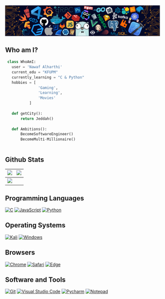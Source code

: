 ![Github Banner](https://github.com/Jaydeep-Yadav/Jaydeep-Yadav/blob/main/banner.png)

## Who am I?

 ```python
  class WhoAmI:
    user = 'Nawaf Alharthi'
	current_edu = "KFUPM"
    currently_learning = "C & Python"
	hobbies = [
				'Gaming',
			 	'Learning',
				'Movies'
			]
	
	def getCity():
		return Jeddah()
	
	def Ambitions():
		BecomeSoftwareEngineer()
		BecomeMulti-Millionaire()
	
 ```

 
## Github Stats

<img src="https://github-readme-stats.vercel.app/api?username=jaydeep-yadav&&show_icons=true&count_private=true&theme=github_dark">|<img src="https://github-readme-streak-stats.herokuapp.com/?user=jaydeep-yadav&theme=blueberry_duo"/>
|---|---|
<img src="https://github-readme-stats.vercel.app/api/top-langs/?username=jaydeep-yadav&layout=compact&theme=github_dark"/>|

## Programming Languages

<p>
    <a href="#"><img alt="C" src="https://img.shields.io/badge/C%20-%232370ED.svg?logo=c&logoColor=white"></a>
    <a href="#"><img alt="JavaScript" src="https://img.shields.io/badge/JavaScript%20-%23F7DF1E.svg?logo=javascript&logoColor=black"></a>
    <a href="#"><img alt="Python" src="https://img.shields.io/badge/Markdown-%23000000.svg?logo=markdown&logoColor=white"></a>
</p>



## Operating Systems
<p>
	<a href="#"><img alt="Kali" src="https://img.shields.io/badge/Kali_Linux-557C94?logo=kali-linux&logoColor=white"></a>
	<a href="#"><img alt="Windows" src="https://img.shields.io/badge/Windows-0078D6?logo=windows&logoColor=white"></a>
	
</p>

## Browsers
<p>
	<a href="#"><img alt="Chrome" src="https://img.shields.io/badge/Google_chrome-4285F4?logo=Google-Chrome&logoColor=white"></a>
	<a href="#"><img alt="Safari" src="https://img.shields.io/badge/Safari-FF1B2D?logo=Safari&logoColor=white"></a>
	<a href="#"><img alt="Edge" src="https://img.shields.io/badge/Microsoft_Edge-0078D7?logo=Microsoft-edge&logoColor=white"></a>
</p>


## Software and Tools
<p>
  <a href="#"><img alt="Git" src="https://img.shields.io/badge/Git%20-%23F05033.svg?logo=git&logoColor=white"></a>
  <a href="#"><img alt="Visual Studio Code" src="https://img.shields.io/badge/Visual%20Studio%20Code-0078d7.svg?logo=visual-studio-code&logoColor=white"></a>
  <a href="#"><img alt="Pycharm" src="https://img.shields.io/badge/pycharm-143?logo=pycharm&logoColor=black&color=green&labelColor=green"></a>
	<a href="#"><img alt="Notepad" src="https://img.shields.io/badge/Notepad++-90E59A.svg?logo=notepad%2B%2B&logoColor=black"></a>
</p>
